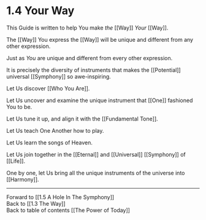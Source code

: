 # 1.4 Your Way
This Guide is written to help You make _the_ [[Way]] _Your_ [[Way]]. 

The [[Way]] You express the [[Way]] will be unique and different from any other expression. 

Just as _You_ are unique and different from every other expression.  

It is precisely the diversity of instruments that makes the [[Potential]] universal [[Symphony]] so awe-inspiring. 

Let Us discover [[Who You Are]]. 

Let Us uncover and examine the unique instrument that [[One]] fashioned You to be. 

Let Us tune it up, and align it with the [[Fundamental Tone]]. 

Let Us teach One Another how to play. 

Let Us learn the songs of Heaven. 

Let Us join together in the [[Eternal]] and [[Universal]] [[Symphony]] of [[Life]]. 

One by one, let Us bring all the unique instruments of the universe into [[Harmony]]. 

___

Forward to [[1.5 A Hole In The Symphony]]  
Back to [[1.3 The Way]]  
Back to table of contents [[The Power of Today]]  
